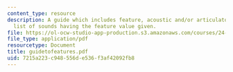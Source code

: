 ```yaml
---
content_type: resource
description: A guide which includes feature, acoustic and/or articulatory definition,
  list of sounds having the feature value given.
file: https://ol-ocw-studio-app-production.s3.amazonaws.com/courses/24-962-advanced-phonology-spring-2005/7215a223c948556de536f3af42092fb8_guidetofeatures.pdf
file_type: application/pdf
resourcetype: Document
title: guidetofeatures.pdf
uid: 7215a223-c948-556d-e536-f3af42092fb8
---
```

